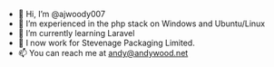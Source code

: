 - 👋 Hi, I’m @ajwoody007
- 👀 I’m experienced in the php stack on Windows and Ubuntu/Linux
- 🌱 I’m currently learning Laravel
- 💞️ I now work for Stevenage Packaging Limited.
- 📫 You can reach me at andy@andywood.net

<!---
ajwoody007/ajwoody007 is a ✨ special ✨ repository because its `README.md` (this file) appears on your GitHub profile.
You can click the Preview link to take a look at your changes.
--->
